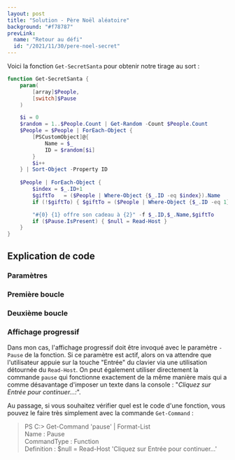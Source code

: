 ```yaml
---
layout: post
title: "Solution - Père Noël aléatoire"
background: "#f78787"
prevLink:
  name: "Retour au défi"
  id: "/2021/11/30/pere-noel-secret"
---
```


Voici la fonction `Get-SecretSanta` pour obtenir notre tirage au sort :

```powershell
function Get-SecretSanta {
    param(
        [array]$People,
        [switch]$Pause
    )

    $i = 0
    $random = 1..$People.Count | Get-Random -Count $People.Count
    $People = $People | ForEach-Object {
        [PSCustomObject]@{
            Name = $_
            ID = $random[$i]
        }
        $i++
    } | Sort-Object -Property ID
    
    $People | ForEach-Object {
        $index = $_.ID+1
        $giftTo   = ($People | Where-Object {$_.ID -eq $index}).Name
        if (!$giftTo) { $giftTo = ($People | Where-Object {$_.ID -eq 1}).Name }

        "#{0} {1} offre son cadeau à {2}" -f $_.ID,$_.Name,$giftTo
        if ($Pause.IsPresent) { $null = Read-Host }
    }
}
```

## Explication de code

### Paramètres

### Première boucle

### Deuxième boucle

### Affichage progressif

Dans mon cas, l'affichage progressif doit être invoqué avec le paramètre `-Pause` de la fonction. Si ce paramètre est actif, alors on va attendre que l'utilisateur appuie sur la touche "Entrée" du clavier via une utilisation détournée du `Read-Host`. On peut également utiliser directement la commande `pause` qui fonctionne exactement de la même manière mais qui a comme désavantage d'imposer un texte dans la console : "*Cliquez sur Entrée pour continuer...:*".

Au passage, si vous souhaitez vérifier quel est le code d'une fonction, vous pouvez le faire très simplement avec la commande `Get-Command` :

> PS C:\> Get-Command 'pause' | Format-List
>\
> Name        : Pause\
> CommandType : Function\
> Definition  : $null = Read-Host 'Cliquez sur Entrée pour continuer...'
